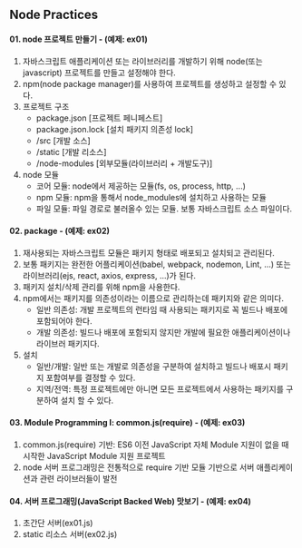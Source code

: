 ## Node Practices

#### 01. node 프로젝트 만들기 - (예제: ex01)

1. 자바스크립트 애플리케이션 또는 라이브러리를 개발하기 위해 node(또는 javascript) 프로젝트를 만들고 설정해야 한다.
2. npm(node package manager)를 사용하여 프로젝트를 생성하고 설정할 수 있다.
3. 프로젝트 구조
    - package.json [프로젝트 페니페스트]
    - package.json.lock [설치 패키지 의존성 lock]
    - /src [개발 소스]
    - /static [개발 리소스]
    - /node-modules [외부모듈(라이브러리 + 개발도구)]
4. node 모듈
    - 코어 모듈: node에서 제공하는 모듈(fs, os, process, http, ...)
    - npm 모듈: npm을 통해서 node_modules에 설치하고 사용하는 모듈
    - 파일 모듈: 파일 경로로 불러올수 있는 모듈. 보통 자바스크립트 소스 파일이다.

#### 02. package - (예제: ex02)

1. 재사용되는 자바스크립트 모듈은 패키지 형태로 배포되고 설치되고 관리된다.
2. 보통 패키지는 완전한 어플리케이션(babel, webpack, nodemon, Lint, ...) 또는 라이브러리(ejs, react, axios, express, ...)가 된다.
3. 패키지 설치/삭제 관리를 위해 npm을 사용한다.
4. npm에서는 패키지를 의존성이라는 이름으로 관리하는데 패키지와 같은 의미다.
    - 일반 의존성: 개발 프로젝트의 런타임 때 사용되는 패키지로 꼭 빌드나 배포에 포함되어야 한다.
    - 개발 의존성: 빌드나 배포에 포함되지 않지만 개발에 필요한 애플리케이션이나 라이브러 패키지다.
5. 설치
    - 일반/개발: 일반 또는 개발로 의존성을 구분하여 설치하고 빌드나 배포시 패키지 포함여부를 결정할 수 있다.
    - 지역/전역: 특정 프로젝트에만 아니면 모든 프로젝트에서 사용하는 패키지를 구분하여 설치 할 수 있다.

#### 03. Module Programming I: common.js(require) - (예제: ex03)

1. common.js(require) 기반: ES6 이전 JavaScript 자체 Module 지원이 없을 때 시작한 JavaScript Module 지원 프로젝트
2. node 서버 프로그래밍은 전통적으로 require 기반 모듈 기반으로 서버 애플리케이션과 관련 라이브러들이 발전

#### 04. 서버 프로그래밍(JavaScript Backed Web) 맛보기 - (예제: ex04)

1. 초간단 서버(ex01.js)
2. static 리소스 서버(ex02.js)

